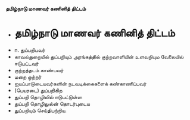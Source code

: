 **தமிழ்நாடு மாணவர் கணினித் திட்டம்**
- # தமிழ்நாடு மாணவர் கணினித் திட்டம்
- n. துப்பறிபவர்
- காவல்துறையில் துப்பறியும் அரங்கத்தில் குற்றவாளியின் உளவறியும வேலையில் ஈடுபட்டவர்
- குற்றத்தடம் காண்பவர்
- மறை ஒற்றர்
- ஐயப்பாடுடையவர்களின் நடவடிக்கைகளைக் கண்காணிப்பவர்
- (பெயரடை) துப்பறிகிற
- துப்பறி தொழிலில் ஈடுபட்டுள்ள
- துப்பறி தொழிலுல்ன் தொடர்புடைய
- துப்பறியும் செய்திபற்றிய.

